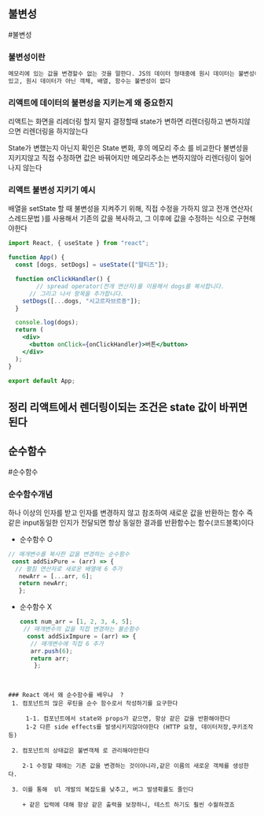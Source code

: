## 불변성

#불변성

### 불변성이란

```txt
메모리에 있는 값을 변경할수 없는 것을 말한다. JS의 데이터 형태중에 원시 데이터는 불변성이 
있고, 원시 데이터가 아닌 객체, 배열, 함수는 불변성이 없다 
```


### 리액트에 데이터의 불편성을 지키는게 왜 중요한지 

 리액트는 화면을 리레더링 할지 말지 결정할때 state가 변하면 리렌더링하고 변하지않으면
 리렌더링을 하지않는다  

 State가 변했는지 아닌지 확인은 State 변화, 후의 메모리 주소 를 비교한다 
 불변성을 지키지않고 직접 수정하면 값은 바꿔어지만 메모리주소는 변하지않아 리렌더링이
 일어나지 않는다 


###   **리액트 불변성 지키기 예시**
    
배열을 setState 할 때 불변성을 지켜주기 위해, 직접 수정을 가하지 않고 
전개 연산자( 스레드문법 )를 사용해서 기존의 값을 복사하고, 그 이후에 값을 
수정하는 식으로 구현해야한다 

```jsx 
import React, { useState } from "react";

function App() {
  const [dogs, setDogs] = useState(["말티즈"]);

  function onClickHandler() {
		// spread operator(전개 연산자)를 이용해서 dogs를 복사합니다. 
	  // 그리고 나서 항목을 추가합니다.
    setDogs([...dogs, "시고르자브르종"]);
  }

  console.log(dogs);
  return (
    <div>
      <button onClick={onClickHandler}>버튼</button>
    </div>
  );
}

export default App;
```

## 정리  리액트에서 렌더링이되는 조건은 state 값이 바뀌면 된다

## 순수함수 
#순수함수

### 순수함수개념
 하나 이상의 인자를 받고 인자를 변경하지 않고 참조하여 새로운 값을 반환하는 함수 
 즉 같은 input동일한 인지가 전달되면 항상 동일한 결과를 반환함수는 함수(코드블록)이다

- 순수함수 O
 
 ```js
 // 매개변수를 복사한 값을 변경하는 순수함수
  const addSixPure = (arr) => {
   // 펼침 연산자로 새로운 배열에 6 추가
    newArr = [...arr, 6]; 
    return newArr; 
    };
 
```

- 순수함수 X
  ``` js
  const num_arr = [1, 2, 3, 4, 5];
   // 매개변수의 값을 직접 변경하는 불순함수
    const addSixImpure = (arr) => {
     // 매개변수에 직접 6 추가 
     arr.push(6); 
     return arr;
      };
```


### React 에서 왜 순수함수를 배우냐  ? 
 1. 컴포넌트의 많은 루틴을 순수 함수로서 작성하기를 요구한다 
 
	 1-1. 컴포넌트에서 state와 props가 같으면, 항상 같은 값을 반환해야한다 
	 1-2 다른 side effects를 발생시키지않아야한다 (HTTP 요청, 데이터저장,쿠키조작등)
	 
 2. 컴포넌트의 상태값은 불변객체 로 관리해야만한다 

	2-1 수정할 때에는 기존 값을 변경하는 것이아니라,같은 이름의 새로운 객체를 생성한다.

 3. 이를 통해  Ul 개발의 복잡도를 낮추고, 버그 발생확률도 줄인다 
 
	+ 같은 입력에 대해 항상 같은 출력을 보장하니, 테스트 하기도 훨씬 수월하겠죠
  

